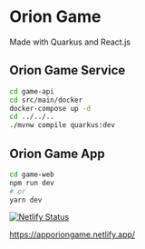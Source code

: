 # Orion Game

Made with Quarkus and React.js

## Orion Game Service

```bash
cd game-api
cd src/main/docker
docker-compose up -d
cd ../../..
./mvnw compile quarkus:dev
```

## Orion Game App

```bash
cd game-web
npm run dev
# or
yarn dev
```

[![Netlify Status](https://api.netlify.com/api/v1/badges/5d78451a-6ba3-4ec7-864f-9c6d5d43ca7f/deploy-status)](https://app.netlify.com/sites/apporiongame/deploys)

<https://apporiongame.netlify.app/>